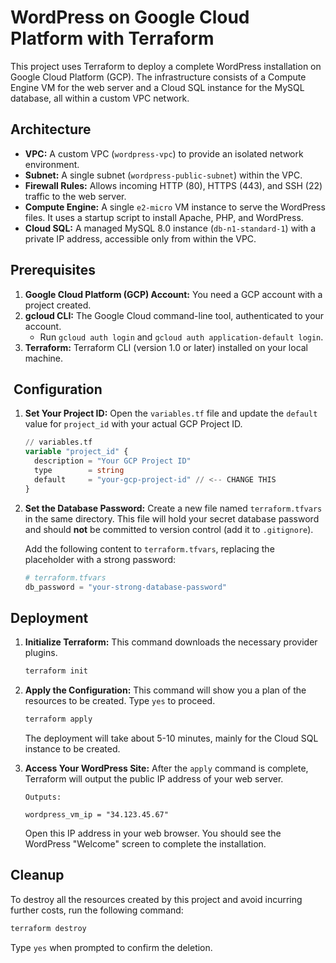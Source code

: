# WordPress on Google Cloud Platform with Terraform

This project uses Terraform to deploy a complete WordPress installation on Google Cloud Platform (GCP). The infrastructure consists of a Compute Engine VM for the web server and a Cloud SQL instance for the MySQL database, all within a custom VPC network.

## Architecture

* **VPC:** A custom VPC (`wordpress-vpc`) to provide an isolated network environment.
* **Subnet:** A single subnet (`wordpress-public-subnet`) within the VPC.
* **Firewall Rules:** Allows incoming HTTP (80), HTTPS (443), and SSH (22) traffic to the web server.
* **Compute Engine:** A single `e2-micro` VM instance to serve the WordPress files. It uses a startup script to install Apache, PHP, and WordPress.
* **Cloud SQL:** A managed MySQL 8.0 instance (`db-n1-standard-1`) with a private IP address, accessible only from within the VPC.

## Prerequisites

1.  **Google Cloud Platform (GCP) Account:** You need a GCP account with a project created.
2.  **gcloud CLI:** The Google Cloud command-line tool, authenticated to your account.
    * Run `gcloud auth login` and `gcloud auth application-default login`.
3.  **Terraform:** Terraform CLI (version 1.0 or later) installed on your local machine.

## ️ Configuration

1.  **Set Your Project ID:**
    Open the `variables.tf` file and update the `default` value for `project_id` with your actual GCP Project ID.

    ```terraform
    // variables.tf
    variable "project_id" {
      description = "Your GCP Project ID"
      type        = string
      default     = "your-gcp-project-id" // <-- CHANGE THIS
    }
    ```

2.  **Set the Database Password:**
    Create a new file named `terraform.tfvars` in the same directory. This file will hold your secret database password and should **not** be committed to version control (add it to `.gitignore`).

    Add the following content to `terraform.tfvars`, replacing the placeholder with a strong password:

    ```tfvars
    # terraform.tfvars
    db_password = "your-strong-database-password"
    ```

##  Deployment

1.  **Initialize Terraform:**
    This command downloads the necessary provider plugins.

    ```bash
    terraform init
    ```

2.  **Apply the Configuration:**
    This command will show you a plan of the resources to be created. Type `yes` to proceed.

    ```bash
    terraform apply
    ```

    The deployment will take about 5-10 minutes, mainly for the Cloud SQL instance to be created.

3.  **Access Your WordPress Site:**
    After the `apply` command is complete, Terraform will output the public IP address of your web server.

    ```
    Outputs:

    wordpress_vm_ip = "34.123.45.67"
    ```

    Open this IP address in your web browser. You should see the WordPress "Welcome" screen to complete the installation.

## Cleanup

To destroy all the resources created by this project and avoid incurring further costs, run the following command:

```bash
terraform destroy
```
Type `yes` when prompted to confirm the deletion.